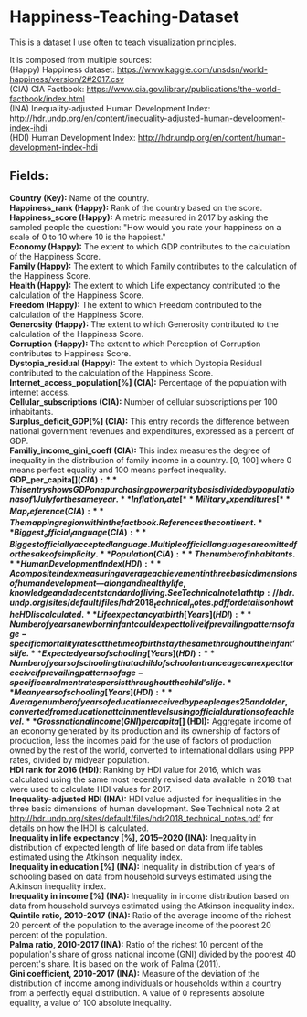 # Happiness-Teaching-Dataset
This is a dataset I use often to teach visualization principles.

It is composed from multiple sources:  
(Happy) Happiness dataset: https://www.kaggle.com/unsdsn/world-happiness/version/2#2017.csv  
(CIA) CIA Factbook: https://www.cia.gov/library/publications/the-world-factbook/index.html  
(INA) Inequality-adjusted Human Development Index: http://hdr.undp.org/en/content/inequality-adjusted-human-development-index-ihdi  
(HDI) Human Development Index: http://hdr.undp.org/en/content/human-development-index-hdi  



## Fields:
**Country (Key):** Name of the country.  
**Happiness_rank (Happy):** Rank of the country based on the score.  
**Happiness_score (Happy):** A metric measured in 2017 by asking the sampled people the question: "How would you rate your happiness on a scale of 0 to 10 where 10 is the happiest."  
**Economy (Happy):** The extent to which GDP contributes to the calculation of the Happiness Score.  
**Family (Happy):** The extent to which Family contributes to the calculation of the Happiness Score.  
**Health (Happy):** The extent to which Life expectancy contributed to the calculation of the Happiness Score.  
**Freedom (Happy):** The extent to which Freedom contributed to the calculation of the Happiness Score.  
**Generosity (Happy):** The extent to which Generosity contributed to the calculation of the Happiness Score.  
**Corruption (Happy):** The extent to which Perception of Corruption contributes to Happiness Score.  
**Dystopia_residual (Happy):** The extent to which Dystopia Residual contributed to the calculation of the Happiness Score.  
**Internet_access_population[%] (CIA):** Percentage of the population with internet access.  
**Cellular_subscriptions (CIA):** Number of cellular subscriptions per 100 inhabitants.  
**Surplus_deficit_GDP[%] (CIA):** This entry records the difference between national government revenues and expenditures, expressed as a percent of GDP.  
**Familiy_income_gini_coeff (CIA):**  This index measures the degree of inequality in the distribution of family income in a country. [0, 100] where 0 means perfect equality and 100 means perfect inequality.  
**GDP_per_capita[$] (CIA):** This entry shows GDP on a purchasing power parity basis divided by population as of 1 July for the same year.  
**Inflation_rate[%] (CIA):** This entry furnishes the annual percent change in consumer prices compared with the previous year's consumer prices.  
**Military_expenditures[%] (CIA):** The spending’s for defense programs in % of the GDP.  
**Map_reference (CIA):** The mapping region within the factbook. References the continent.  
**Biggest_official_language (CIA):** Biggest officially accepted language. Multiple official languages are omitted for the sake of simplicity.  
**Population (CIA):** The number of inhabitants.  
**Human Development Index (HDI):** A composite index measuring average achievement in three basic dimensions of human development—a long and healthy life, knowledge and a decent standard of living. See Technical note 1 at http://hdr.undp.org/sites/default/files/hdr2018_technical_notes.pdf for details on how the HDI is calculated.  
**Life expectancy at birth [Years] (HDI):** Number of years a newborn infant could expect to live if prevailing patterns of age-specific mortality rates at the time of birth stay the same throughout the infant’s life.  
**Expected years of schooling [Years] (HDI):** Number of years of schooling that a child of school entrance age can expect to receive if prevailing patterns of age-specific enrolment rates persist throughout the child’s life.  
**Mean years of schooling [Years] (HDI):** Average number of years of education received by people ages 25 and older, converted from education attainment levels using official durations of each level.  
**Gross national income (GNI) per capita [$] (HDI):** Aggregate income of an economy generated by its production and its ownership of factors of production, less the incomes paid for the use of factors of production owned by the rest of the world, converted to international dollars using PPP rates, divided by midyear population.  
**HDI rank for 2016 (HDI)**: Ranking by HDI value for 2016, which was calculated using the same most recently revised data available in 2018 that were used to calculate HDI values for 2017.  
**Inequality-adjusted HDI (INA):** HDI value adjusted for inequalities in the three basic dimensions of human development. See Technical note 2 at http://hdr.undp.org/sites/default/files/hdr2018_technical_notes.pdf  for details on how the IHDI is calculated.  
**Inequality in life expectancy [%], 2015–2020 (INA):** Inequality in distribution of expected length of life based on data from life tables estimated using the Atkinson inequality index.  
**Inequality in education [%] (INA):** Inequality in distribution of years of schooling based on data from household surveys estimated using the Atkinson inequality index.  
**Inequality in income [%] (INA):** Inequality in income distribution based on data from household surveys estimated using the Atkinson inequality index.  
**Quintile ratio, 2010-2017 (INA):** Ratio of the average income of the richest 20 percent of the population to the average income of the poorest 20 percent of the population.  
**Palma ratio, 2010-2017 (INA):** Ratio of the richest 10 percent of the population's share of gross national income (GNI) divided by the poorest 40 percent's share. It is based on the work of Palma (2011).  
**Gini coefficient, 2010-2017 (INA):** Measure of the deviation of the distribution of income among individuals or households within a country from a perfectly equal distribution. A value of 0 represents absolute equality, a value of 100 absolute inequality.  
